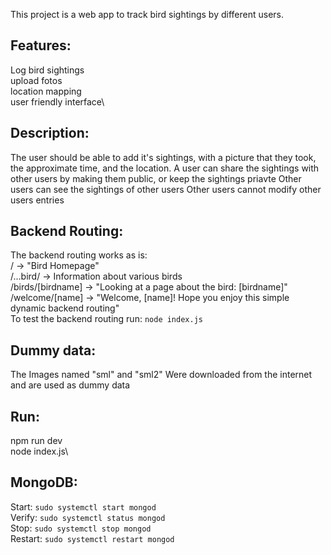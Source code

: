 This project is a web app to track bird sightings by different users.


## Features:
Log bird sightings\
upload fotos\
location mapping\
user friendly interface\

## Description:
The user should be able to add it's sightings, with a picture that they took, the approximate time, and the location.
A user can share the sightings with other users by making them public, or keep the sightings priavte
Other users can see the sightings of other users
Other users cannot modify other users entries


## Backend Routing:
The backend routing works as is:\
/ -> "Bird Homepage"\
/...bird/ -> Information about various birds\
/birds/[birdname] -> "Looking at a page about the bird: [birdname]"\
/welcome/[name] -> "Welcome, [name]! Hope you enjoy this simple dynamic backend routing"\
To test the backend routing run: `node index.js`

## Dummy data:
The Images named "sml" and "sml2" Were downloaded from the internet and are used as dummy data

## Run:
npm run dev\
node index.js\
## MongoDB:
Start: `sudo systemctl start mongod`\
Verify: `sudo systemctl status mongod`\
Stop: `sudo systemctl stop mongod`\
Restart: `sudo systemctl restart mongod`

